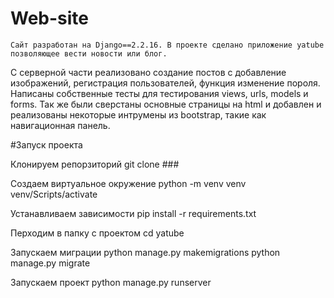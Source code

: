 # Web-site

    Сайт разработан на Django==2.2.16. В проекте сделано приложение yatube позволяющее вести новости или блог.
С серверной части реализовано создание постов с добавление изображений, регистрация пользователей, функция изменение пороля.
Написаны собственные тесты для тестирования views, urls, models и forms. Так же были сверстаны основные страницы на html и
добавлен и реализованы некоторые интрумены из bootstrap, такие как навигационная панель.

#Запуск проекта

Клонируем репорзиторий git clone ###

Создаем виртуальное окружение python -m venv venv venv/Scripts/activate

Устанавливаем зависимости pip install -r requirements.txt

Перходим в папку с проектом cd yatube

Запускаем миграции python manage.py makemigrations python manage.py migrate

Запускаем проект python manage.py runserver

